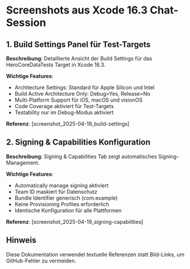 # Screenshots aus Xcode 16.3 Chat-Session

## 1. Build Settings Panel für Test-Targets

**Beschreibung**: Detaillierte Ansicht der Build Settings für das HeroCoreDataTests Target in Xcode 16.3.

**Wichtige Features**:
- Architecture Settings: Standard für Apple Silicon und Intel
- Build Active Architecture Only: Debug=Yes, Release=No
- Multi-Platform Support für iOS, macOS und visionOS
- Code Coverage aktiviert für Test-Targets
- Testability nur im Debug-Modus aktiviert

**Referenz**: [screenshot_2025-04-19_build-settings]

## 2. Signing & Capabilities Konfiguration

**Beschreibung**: Signing & Capabilities Tab zeigt automatisches Signing-Management.

**Wichtige Features**:
- Automatically manage signing aktiviert
- Team ID maskiert für Datenschutz
- Bundle Identifier generisch (com.example)
- Keine Provisioning Profiles erforderlich
- Identische Konfiguration für alle Plattformen

**Referenz**: [screenshot_2025-04-19_signing-capabilities]

## Hinweis

Diese Dokumentation verwendet textuelle Referenzen statt Bild-Links, um GitHub-Fehler zu vermeiden.
